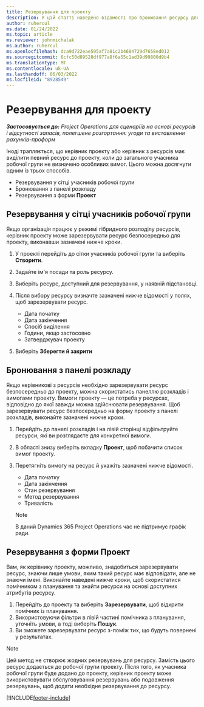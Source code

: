 ```yaml
---
title: Резервування для проекту
description: У цій статті наведено відомості про бронювання ресурсу для проекту.
author: ruhercul
ms.date: 01/24/2022
ms.topic: article
ms.reviewer: johnmichalak
ms.author: ruhercul
ms.openlocfilehash: dca9d722eae595af7a81c2b4684729d7658ed012
ms.sourcegitcommit: 6cfc50d89528df977a8f6a55c1ad39d99800d9b4
ms.translationtype: MT
ms.contentlocale: uk-UA
ms.lasthandoff: 06/03/2022
ms.locfileid: "8928549"
---
```

# <a name="book-to-a-project"></a>Резервування для проекту

_**Застосовується до:** Project Operations для сценаріїв на основі ресурсів і відсутності запасів, полегшене розгортання: угоди та виставлення рахунків-проформ_

Іноді трапляється, що керівник проекту або керівник з ресурсів має виділити певний ресурс до проекту, коли до загального учасника робочої групи не визначено особливих вимог. Цього можна досягнути одним із трьох способів.

- Резервування у сітці учасників робочої групи
- Бронювання з панелі розкладу
- Резервування з форми **Проект**

## <a name="book-from-the-team-member-grid"></a>Резервування у сітці учасників робочої групи

Якщо організація працює у режимі гібридного розподілу ресурсів, керівник проекту може зарезервувати ресурс безпосередньо для проекту, виконавши зазначені нижче кроки.

1. У проекті перейдіть до сітки учасників робочої групи та виберіть **Створити**.
2. Задайте ім'я посади та роль ресурсу.
3. Виберіть ресурс, доступний для резервування, у наявній підстановці.
4. Після вибору ресурсу визначте зазначені нижче відомості у полях, щоб зарезервувати ресурс.

    - Дата початку
    - Дата закінчення
    - Спосіб виділення
    - Години, якщо застосовно
    - Затверджувач проекту

6. Виберіть **Зберегти й закрити**

## <a name="book-from-the-schedule-board"></a>Бронювання з панелі розкладу

Якщо керівникові з ресурсів необхідно зарезервувати ресурс безпосередньо до проекту, можна скористатись панеллю розкладів і вимогами проекту. Вимоги проекту — це потреба у ресурсах, відповідно до якої завжди можна здійснювати резервування. Щоб зарезервувати ресурс безпосередньо на форму проекту з панелі розкладів, виконайте зазначені нижче кроки.

1. Перейдіть до панелі розкладів і на лівій сторінці відфільтруйте ресурси, які ви розглядаєте для конкретної вимоги.
2. В області знизу виберіть вкладку **Проект**, щоб побачити список вимог проекту.
3. Перетягніть вимогу на ресурс й укажіть зазначені нижче відомості.

    - Дата початку
    - Дата закінчення
    - Стан резервування
    - Метод резервування
    - Тривалість
   
   > [!NOTE]
   > В даний Dynamics 365 Project Operations час не підтримує графік ради.   

## <a name="book-from-the-project-form"></a>Резервування з форми Проект

Вам, як керівнику проекту, можливо, знадобиться зарезервувати ресурс, знаючи лише умови, яким такий ресурс має відповідати, але не знаючи імені. Виконайте наведені нижче кроки, щоб скористатися помічником з планування та знайти ресурси на основі доступних атрибутів ресурсу. 

1. Перейдіть до проекту та виберіть **Зарезервувати**, щоб відкрити помічник із планування.
2. Використовуючи фільтри в лівій частині помічника з планування, уточніть умови, а тоді виберіть **Пошук**.
3. Ви зможете зарезервувати ресурс з-поміж тих, що будуть повернені у результатах.

> [!NOTE]
> Цей метод не створює жодних резервувань для ресурсу. Замість цього ресурс додається до робочої групи проекту. Після того, як учасника робочої групи буде додано до проекту, керівник проекту може використовувати обслуговування резервувань або подовження резервувань, щоб додати необхідне резервування до ресурсу.


[!INCLUDE[footer-include](../includes/footer-banner.md)]
